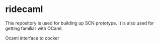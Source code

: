 # ridecaml

This repository is used for building up SCN prototype. It is also used for getting familiar with OCaml.

Ocaml interface to docker
